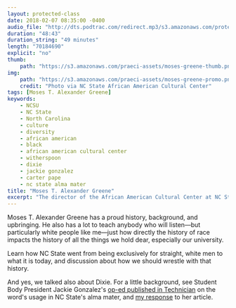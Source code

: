 ```yaml
---
layout: protected-class
date: 2018-02-07 08:35:00 -0400
audio_file: "http://dts.podtrac.com/redirect.mp3/s3.amazonaws.com/protected-class/005%2C+Moses+T+Alexander+Greene.mp3"
duration: "48:43"
duration_string: "49 minutes"
length: "70184690"
explicit: "no"
thumb:
    path: "https://s3.amazonaws.com/praeci-assets/moses-greene-thumb.png"
img:
    path: "https://s3.amazonaws.com/praeci-assets/moses-greene-promo.png"
    credit: "Photo via NC State African American Cultural Center"
tags: [Moses T. Alexander Greene]
keywords:
    - NCSU
    - NC State
    - North Carolina
    - culture
    - diversity
    - african american
    - black
    - african american cultural center
    - witherspoon
    - dixie
    - jackie gonzalez
    - carter pape
    - nc state alma mater
title: "Moses T. Alexander Greene"
excerpt: "The director of the African American Cultural Center at NC State shows me that I have a lot to learn about race and identity"
---
```


Moses T. Alexander Greene has a proud history, background, and upbringing. He also has a lot to teach anybody who will listen—but particularly white people like me—just how directly the history of race impacts the history of all the things we hold dear, especially our university.

Learn how NC State went from being exclusively for straight, white men to what it is today, and discussion about how we should wrestle with that history.

And yes, we talked also about Dixie. For a little background, see Student Body President Jackie Gonzalez's [op-ed published in Technician][Jackie article] on the word's usage in NC State's alma mater, and [my response][my response] to her article.

[Jackie article]: http://www.technicianonline.com/opinion/article_e30f8b3a-be9a-11e7-88cb-27b9643c2cd3.html
[my response]: http://www.technicianonline.com/opinion/columns/article_f6c83c68-c29f-11e7-8279-73355d80c353.html